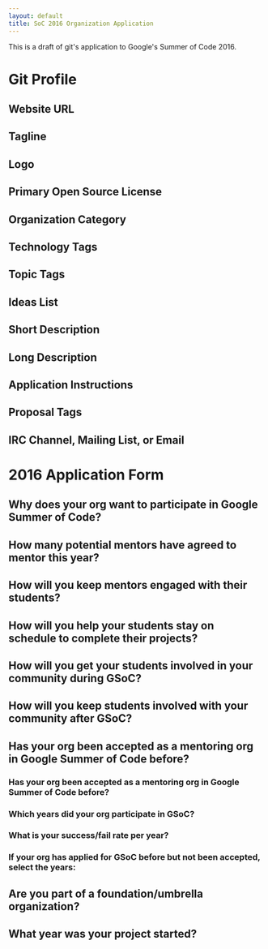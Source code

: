 ```yaml
---
layout: default
title: SoC 2016 Organization Application
---
```


This is a draft of git's application to Google's Summer of Code 2016.

# Git Profile

## Website URL

## Tagline

## Logo

## Primary Open Source License

## Organization Category

## Technology Tags

## Topic Tags

## Ideas List

## Short Description

## Long Description

## Application Instructions

## Proposal Tags

## IRC Channel, Mailing List, or Email

# 2016 Application Form

## Why does your org want to participate in Google Summer of Code?

## How many potential mentors have agreed to mentor this year?

## How will you keep mentors engaged with their students?

## How will you help your students stay on schedule to complete their projects?

## How will you get your students involved in your community during GSoC?

## How will you keep students involved with your community after GSoC?

## Has your org been accepted as a mentoring org in Google Summer of Code before?

### Has your org been accepted as a mentoring org in Google Summer of Code before?

### Which years did your org participate in GSoC?

### What is your success/fail rate per year?

### If your org has applied for GSoC before but not been accepted, select the years:

## Are you part of a foundation/umbrella organization?

## What year was your project started?

